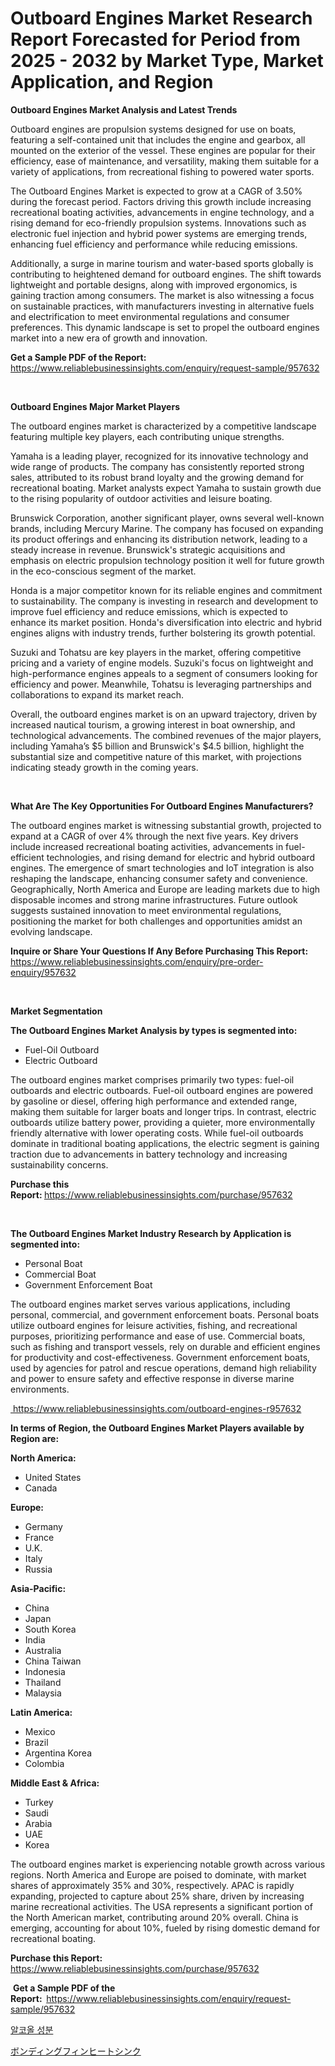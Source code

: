 <p><h1>Outboard Engines Market Research Report Forecasted for Period from 2025 -  2032 by Market Type, Market Application, and Region</h1></p><p><strong>Outboard Engines Market Analysis and Latest Trends</strong></p>
<p><p>Outboard engines are propulsion systems designed for use on boats, featuring a self-contained unit that includes the engine and gearbox, all mounted on the exterior of the vessel. These engines are popular for their efficiency, ease of maintenance, and versatility, making them suitable for a variety of applications, from recreational fishing to powered water sports.</p><p>The Outboard Engines Market is expected to grow at a CAGR of 3.50% during the forecast period. Factors driving this growth include increasing recreational boating activities, advancements in engine technology, and a rising demand for eco-friendly propulsion systems. Innovations such as electronic fuel injection and hybrid power systems are emerging trends, enhancing fuel efficiency and performance while reducing emissions.</p><p>Additionally, a surge in marine tourism and water-based sports globally is contributing to heightened demand for outboard engines. The shift towards lightweight and portable designs, along with improved ergonomics, is gaining traction among consumers. The market is also witnessing a focus on sustainable practices, with manufacturers investing in alternative fuels and electrification to meet environmental regulations and consumer preferences. This dynamic landscape is set to propel the outboard engines market into a new era of growth and innovation.</p></p>
<p><strong>Get a Sample PDF of the Report:&nbsp;</strong> <a href="https://www.reliablebusinessinsights.com/enquiry/request-sample/957632?utm_campaign=39&utm_medium=2&utm_source=Github&utm_content=ia&utm_term=16022025&utm_id=outboard-engines">https://www.reliablebusinessinsights.com/enquiry/request-sample/957632</a></p>
<p>&nbsp;</p>
<p><strong>Outboard Engines Major Market Players</strong></p>
<p><p>The outboard engines market is characterized by a competitive landscape featuring multiple key players, each contributing unique strengths. </p><p>Yamaha is a leading player, recognized for its innovative technology and wide range of products. The company has consistently reported strong sales, attributed to its robust brand loyalty and the growing demand for recreational boating. Market analysts expect Yamaha to sustain growth due to the rising popularity of outdoor activities and leisure boating.</p><p>Brunswick Corporation, another significant player, owns several well-known brands, including Mercury Marine. The company has focused on expanding its product offerings and enhancing its distribution network, leading to a steady increase in revenue. Brunswick's strategic acquisitions and emphasis on electric propulsion technology position it well for future growth in the eco-conscious segment of the market.</p><p>Honda is a major competitor known for its reliable engines and commitment to sustainability. The company is investing in research and development to improve fuel efficiency and reduce emissions, which is expected to enhance its market position. Honda's diversification into electric and hybrid engines aligns with industry trends, further bolstering its growth potential.</p><p>Suzuki and Tohatsu are key players in the market, offering competitive pricing and a variety of engine models. Suzuki's focus on lightweight and high-performance engines appeals to a segment of consumers looking for efficiency and power. Meanwhile, Tohatsu is leveraging partnerships and collaborations to expand its market reach.</p><p>Overall, the outboard engines market is on an upward trajectory, driven by increased nautical tourism, a growing interest in boat ownership, and technological advancements. The combined revenues of the major players, including Yamaha’s $5 billion and Brunswick's $4.5 billion, highlight the substantial size and competitive nature of this market, with projections indicating steady growth in the coming years.</p></p>
<p>&nbsp;</p>
<p><strong>What Are The Key Opportunities For Outboard Engines Manufacturers?</strong></p>
<p><p>The outboard engines market is witnessing substantial growth, projected to expand at a CAGR of over 4% through the next five years. Key drivers include increased recreational boating activities, advancements in fuel-efficient technologies, and rising demand for electric and hybrid outboard engines. The emergence of smart technologies and IoT integration is also reshaping the landscape, enhancing consumer safety and convenience. Geographically, North America and Europe are leading markets due to high disposable incomes and strong marine infrastructures. Future outlook suggests sustained innovation to meet environmental regulations, positioning the market for both challenges and opportunities amidst an evolving landscape.</p></p>
<p><strong>Inquire or Share Your Questions If Any Before Purchasing This Report:</strong> <a href="https://www.reliablebusinessinsights.com/enquiry/pre-order-enquiry/957632?utm_campaign=39&utm_medium=2&utm_source=Github&utm_content=ia&utm_term=16022025&utm_id=outboard-engines">https://www.reliablebusinessinsights.com/enquiry/pre-order-enquiry/957632</a></p>
<p>&nbsp;</p>
<p><strong>Market Segmentation</strong></p>
<p><strong>The Outboard Engines Market Analysis by types is segmented into:</strong></p>
<p><ul><li>Fuel-Oil Outboard</li><li>Electric Outboard</li></ul></p>
<p><p>The outboard engines market comprises primarily two types: fuel-oil outboards and electric outboards. Fuel-oil outboard engines are powered by gasoline or diesel, offering high performance and extended range, making them suitable for larger boats and longer trips. In contrast, electric outboards utilize battery power, providing a quieter, more environmentally friendly alternative with lower operating costs. While fuel-oil outboards dominate in traditional boating applications, the electric segment is gaining traction due to advancements in battery technology and increasing sustainability concerns.</p></p>
<p><strong>Purchase this Report:&nbsp;</strong><a href="https://www.reliablebusinessinsights.com/purchase/957632?utm_campaign=39&utm_medium=2&utm_source=Github&utm_content=ia&utm_term=16022025&utm_id=outboard-engines">https://www.reliablebusinessinsights.com/purchase/957632</a></p>
<p>&nbsp;</p>
<p><strong>The Outboard Engines Market Industry Research by Application is segmented into:</strong></p>
<p><ul><li>Personal Boat</li><li>Commercial Boat</li><li>Government Enforcement Boat</li></ul></p>
<p><p>The outboard engines market serves various applications, including personal, commercial, and government enforcement boats. Personal boats utilize outboard engines for leisure activities, fishing, and recreational purposes, prioritizing performance and ease of use. Commercial boats, such as fishing and transport vessels, rely on durable and efficient engines for productivity and cost-effectiveness. Government enforcement boats, used by agencies for patrol and rescue operations, demand high reliability and power to ensure safety and effective response in diverse marine environments.</p></p>
<p><a href="https://www.reliablebusinessinsights.com/outboard-engines-r957632?utm_campaign=39&utm_medium=2&utm_source=Github&utm_content=ia&utm_term=16022025&utm_id=outboard-engines">&nbsp;https://www.reliablebusinessinsights.com/outboard-engines-r957632</a></p>
<p><strong>In terms of Region, the Outboard Engines Market Players available by Region are:</strong></p>
<p>
    <p> <strong> North America: </strong>
        <ul>
            <li>United States</li>
            <li>Canada</li>
        </ul>
        </p> 
    <p> <strong> Europe: </strong>
        <ul>
            <li>Germany</li>
            <li>France</li>
            <li>U.K.</li>
            <li>Italy</li>
            <li>Russia</li>
        </ul>
        </p> 
    <p> <strong> Asia-Pacific: </strong>
        <ul>
            <li>China</li>
            <li>Japan</li>
            <li>South Korea</li>
            <li>India</li>
            <li>Australia</li>
            <li>China Taiwan</li>
            <li>Indonesia</li>
            <li>Thailand</li>
            <li>Malaysia</li>
        </ul>
        </p> 
    <p> <strong> Latin America: </strong>
        <ul>
            <li>Mexico</li>
            <li>Brazil</li>
            <li>Argentina Korea</li>
            <li>Colombia</li>
        </ul>
        </p> 
    <p> <strong> Middle East & Africa: </strong>
        <ul>
            <li>Turkey</li>
            <li>Saudi</li>
            <li>Arabia</li>
            <li>UAE</li>
            <li>Korea</li>
        </ul>
    </p>
    </p>
<p><p>The outboard engines market is experiencing notable growth across various regions. North America and Europe are poised to dominate, with market shares of approximately 35% and 30%, respectively. APAC is rapidly expanding, projected to capture about 25% share, driven by increasing marine recreational activities. The USA represents a significant portion of the North American market, contributing around 20% overall. China is emerging, accounting for about 10%, fueled by rising domestic demand for recreational boating.</p></p>
<p><strong>Purchase this Report: </strong><a href="https://www.reliablebusinessinsights.com/purchase/957632?utm_campaign=39&utm_medium=2&utm_source=Github&utm_content=ia&utm_term=16022025&utm_id=outboard-engines">https://www.reliablebusinessinsights.com/purchase/957632</a></p>
<p>&nbsp;<strong>Get a Sample PDF of the Report:&nbsp;&nbsp;</strong><a href="https://www.reliablebusinessinsights.com/enquiry/request-sample/957632?utm_campaign=39&utm_medium=2&utm_source=Github&utm_content=ia&utm_term=16022025&utm_id=outboard-engines">https://www.reliablebusinessinsights.com/enquiry/request-sample/957632</a></p>
<p><strong></strong></p>
<p><p><a href="https://github.com/laholand/Market-Research-Report-List-7/blob/main/750705737418.md?utm_campaign=39&utm_medium=2&utm_source=Github&utm_content=ia&utm_term=16022025&utm_id=outboard-engines">알코올 성분</a></p><p><a href="https://github.com/mohamedbakry57/Market-Research-Report-List-7/blob/main/994351837029.md?utm_campaign=39&utm_medium=2&utm_source=Github&utm_content=ia&utm_term=16022025&utm_id=outboard-engines">ボンディングフィンヒートシンク</a></p></p>